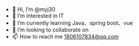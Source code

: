 - 👋 Hi, I’m @myj30
- 👀 I’m interested in IT
- 🌱 I’m currently learning Java、spring boot、vue
- 💞️ I’m looking to collaborate on 
- 📫 How to reach me 1806107834@qq.com

<!---
myj30/myj30 is a ✨ special ✨ repository because its `README.md` (this file) appears on your GitHub profile.
You can click the Preview link to take a look at your changes.
--->
